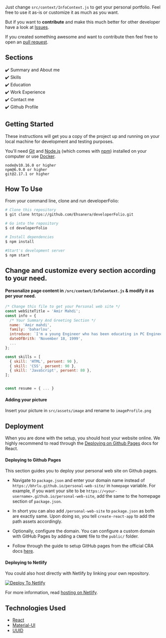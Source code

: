 Just change `src/context/InfoContext.js` to get your personal portfolio. Feel free to use it as-is or customize it as much as you want.

But if you want to **contribute** and make this much better for other developer have a look at [Issues](https://github.com/bhrlu/personal-web-site/issues).


If you created something awesome and want to contribute then feel free to open an [pull request](https://github.com/bhrlu/personal-web-site/pulls).
## Sections
✔️ Summary and About me\
✔️ Skills\
✔️ Education\
✔️ Work Experience\
✔️ Contact me\
✔️ Github Profile

## Getting Started

These instructions will get you a copy of the project up and running on your local machine for development and testing purposes.

You'll need [Git](https://git-scm.com) and [Node.js](https://nodejs.org/en/download/) (which comes with [npm](http://npmjs.com)) installed on your computer or use [Docker](https://www.docker.com/products/docker-desktop).

```
node@v10.16.0 or higher
npm@6.9.0 or higher
git@2.17.1 or higher
```

## How To Use 

From your command line, clone and run developerFolio:

```bash
# Clone this repository
$ git clone https://github.com/Ehsanera/developerFolio.git

# Go into the repository
$ cd developerFolio

# Install dependencies
$ npm install

#Start's development server
$ npm start
```

## Change and customize every section according to your need.

#### Personalize page content in `/src/context/InfoContext.js` & modify it as per your need.

```javascript
/* Change this file to get your Personal web site */
const webSiteTitle = 'Amir Mahdi';
const info = {
  /* Your Summary And Greeting Section */
  name: 'Amir mahdi',
  family: 'baharlou',
  introduce: `I'm a young Engineer who has been educating in PC Engineering and interested in programming since earlychildhood; I'm willing  to take and face any new challenge and like to experience new adventures.`,
  dateOfBrith: 'November 18, 1999',
  ...
};

const skills = [
  { skill: 'HTML', persent: 90 },
  { skill: 'CSS', persent: 90 },
  { skill: 'JavaScript', persent: 80 },
];


const resume = { ... }

```

#### Adding your picture
Insert your picture in `src/assets/image` and rename to `imageProfile.png`

## Deployment
When you are done with the setup, you should host your website online.
We highly recommend to read through the [Deploying on Github Pages](https://create-react-app.dev/docs/deployment/#github-pages) docs for React.

#### Deploying to Github Pages

This section guides you to deploy your personal web site on Github pages.

- Navigate to `package.json` and enter your domain name instead of `https://bhrlu.github.io/personal-web-site/` in `homepage` variable. For example, if you want your site to be `https://<your-username>.github.io/personal-web-site`, add the same to the homepage section of `package.json`.

- In short you can also add `/personal-web-site` to `package.json` as both are exactly same. Upon doing so, you tell `create-react-app` to add the path assets accordingly.

- Optionally, configure the domain. You can configure a custom domain with GitHub Pages by adding a `CNAME` file to the `public/` folder.

- Follow through the guide to setup GitHub pages from the official CRA docs [here](https://create-react-app.dev/docs/deployment/#github-pages).

#### Deploying to Netlify

You could also host directly with Netlify by linking your own repository.

[![Deploy To Netlify](https://www.netlify.com/img/deploy/button.svg)](https://app.netlify.com/start/deploy?repository=https://github.com/bhrlu/personal-web-site)

For more information, read [hosting on Netlify](https://create-react-app.dev/docs/deployment/#netlify).

## Technologies Used 

- [React](https://reactjs.org/)
- [Material-UI](https://material-ui.com/)
- [UUID](https://github.com/uuidjs/uuid)

